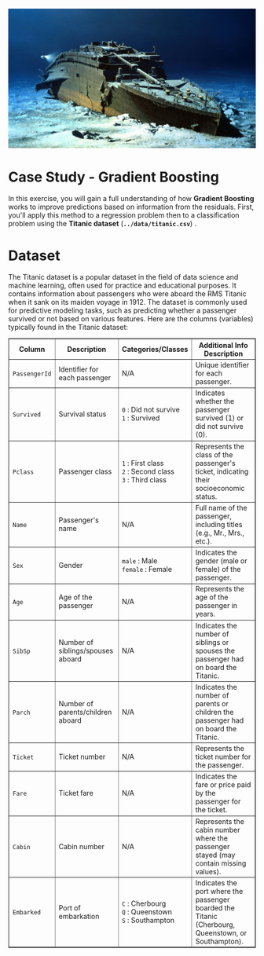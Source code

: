 <p align="center">
  <img src="img/titanic.jpg" width="600">
  <br>
</p>

# Case Study - Gradient Boosting

In this exercise, you will gain a full understanding of how <b>Gradient Boosting</b> works to improve predictions based on information from the residuals. First, you'll apply this method to a regression problem then to a classification problem using the <b>Titanic dataset</b> (<code><b>../data/titanic.csv</b></code>) .


# Dataset

The Titanic dataset is a popular dataset in the field of data science and machine learning, often used for practice and educational purposes. It contains information about passengers who were aboard the RMS Titanic when it sank on its maiden voyage in 1912. The dataset is commonly used for predictive modeling tasks, such as predicting whether a passenger survived or not based on various features. Here are the columns (variables) typically found in the Titanic dataset:

<table border="1">
    <tr>
        <th>Column</th>
        <th>Description</th>
        <th>Categories/Classes</th>
        <th>Additional Info Description</th>
    </tr>
    <tr>
        <td><code>PassengerId</code></td>
        <td>Identifier for each passenger</td>
        <td>N/A</td>
        <td>Unique identifier for each passenger.</td>
    </tr>
    <tr>
        <td><code>Survived</code></td>
        <td>Survival status</td>
        <td>
            <code>0</code> : Did not survive<br>
            <code>1</code> : Survived
        </td>
        <td>Indicates whether the passenger survived (1) or did not survive (0).</td>
    </tr>
    <tr>
        <td><code>Pclass</code></td>
        <td>Passenger class</td>
        <td>
            <code>1</code> : First class<br>
            <code>2</code> : Second class<br>
            <code>3</code> : Third class
        </td>
        <td>Represents the class of the passenger's ticket, indicating their socioeconomic status.</td>
    </tr>
    <tr>
        <td><code>Name</code></td>
        <td>Passenger's name</td>
        <td>N/A</td>
        <td>Full name of the passenger, including titles (e.g., Mr., Mrs., etc.).</td>
    </tr>
    <tr>
        <td><code>Sex</code></td>
        <td>Gender</td>
        <td>
            <code>male</code> : Male<br>
            <code>female</code> : Female
        </td>
        <td>Indicates the gender (male or female) of the passenger.</td>
    </tr>
    <tr>
        <td><code>Age</code></td>
        <td>Age of the passenger</td>
        <td>N/A</td>
        <td>Represents the age of the passenger in years.</td>
    </tr>
    <tr>
        <td><code>SibSp</code></td>
        <td>Number of siblings/spouses aboard</td>
        <td>N/A</td>
        <td>Indicates the number of siblings or spouses the passenger had on board the Titanic.</td>
    </tr>
    <tr>
        <td><code>Parch</code></td>
        <td>Number of parents/children aboard</td>
        <td>N/A</td>
        <td>Indicates the number of parents or children the passenger had on board the Titanic.</td>
    </tr>
    <tr>
        <td><code>Ticket</code></td>
        <td>Ticket number</td>
        <td>N/A</td>
        <td>Represents the ticket number for the passenger.</td>
    </tr>
    <tr>
        <td><code>Fare</code></td>
        <td>Ticket fare</td>
        <td>N/A</td>
        <td>Indicates the fare or price paid by the passenger for the ticket.</td>
    </tr>
    <tr>
        <td><code>Cabin</code></td>
        <td>Cabin number</td>
        <td>N/A</td>
        <td>Represents the cabin number where the passenger stayed (may contain missing values).</td>
    </tr>
    <tr>
        <td><code>Embarked</code></td>
        <td>Port of embarkation</td>
        <td>
            <code>C</code> : Cherbourg<br>
            <code>Q</code> : Queenstown<br>
            <code>S</code> : Southampton
        </td>
        <td>Indicates the port where the passenger boarded the Titanic (Cherbourg, Queenstown, or Southampton).</td>
    </tr>
</table>
